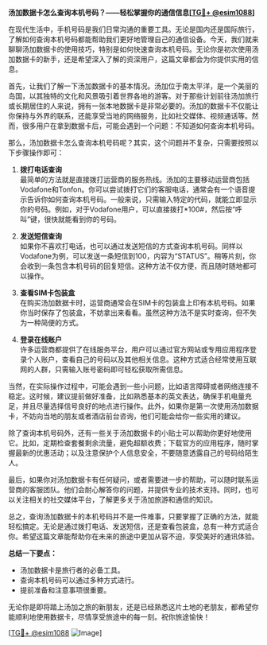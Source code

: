**汤加数据卡怎么查询本机号码？——轻松掌握你的通信信息[[TG💪+ @esim1088](https://t.me/s/esim1088)]**

在现代生活中，手机号码是我们日常沟通的重要工具。无论是国内还是国际旅行，了解如何查询本机号码都能帮助我们更好地管理自己的通信设备。今天，我们就来聊聊汤加数据卡的使用技巧，特别是如何快速查询本机号码。无论你是初次使用汤加数据卡的新手，还是希望深入了解的资深用户，这篇文章都会为你提供实用的信息。

首先，让我们了解一下汤加数据卡的基本情况。汤加位于南太平洋，是一个美丽的岛国，以其独特的文化和风景吸引着世界各地的游客。对于那些计划前往汤加旅行或长期居住的人来说，拥有一张本地数据卡是非常必要的。汤加的数据卡不仅能让你保持与外界的联系，还能享受当地的网络服务，比如社交媒体、视频通话等。然而，很多用户在拿到数据卡后，可能会遇到一个问题：不知道如何查询本机号码。

那么，汤加数据卡怎么查询本机号码呢？其实，这个问题并不复杂，只需要按照以下步骤操作即可：

1. **拨打电话查询**  
   最简单的方法就是直接拨打运营商的服务热线。汤加的主要移动运营商包括Vodafone和Tonfon。你可以尝试拨打它们的客服电话，通常会有一个语音提示告诉你如何查询本机号码。一般来说，只需输入特定的代码，就能立即显示你的号码。例如，对于Vodafone用户，可以直接拨打*100#，然后按“呼叫”键，很快就能看到你的号码。

2. **发送短信查询**  
   如果你不喜欢打电话，也可以通过发送短信的方式查询本机号码。同样以Vodafone为例，可以发送一条短信到100，内容为“STATUS”。稍等片刻，你会收到一条包含本机号码的回复短信。这种方法不仅方便，而且随时随地都可以操作。

3. **查看SIM卡包装盒**  
   在购买汤加数据卡时，运营商通常会在SIM卡的包装盒上印有本机号码。如果你当时保存了包装盒，不妨拿出来看看。虽然这种方法不是实时查询，但不失为一种简便的方式。

4. **登录在线账户**  
   许多运营商都提供了在线服务平台，用户可以通过官方网站或专用应用程序登录个人账户，查看自己的号码以及其他相关信息。这种方式适合经常使用互联网的人群，只需输入账号密码即可轻松获取所需信息。

当然，在实际操作过程中，可能会遇到一些小问题，比如语言障碍或者网络连接不稳定。这时候，建议提前做好准备，比如熟悉基本的英文表达，确保手机电量充足，并且尽量选择信号良好的地点进行操作。此外，如果你是第一次使用汤加数据卡，不妨向当地的朋友或者酒店前台咨询，他们可能会给你一些实用的建议。

除了查询本机号码外，还有一些关于汤加数据卡的小贴士可以帮助你更好地使用它。比如，定期检查套餐剩余流量，避免超额收费；下载官方的应用程序，随时掌握最新的优惠活动；以及注意保护个人信息安全，不要随意透露自己的号码给陌生人。

最后，如果你对汤加数据卡有任何疑问，或者需要进一步的帮助，可以随时联系运营商的客服团队。他们会耐心解答你的问题，并提供专业的技术支持。同时，也可以关注相关的社交媒体平台，了解更多关于汤加旅游和通信的知识。

总之，查询汤加数据卡的本机号码并不是一件难事，只要掌握了正确的方法，就能轻松搞定。无论是通过拨打电话、发送短信，还是查看包装盒，总有一种方式适合你。希望这篇文章能帮助你在未来的旅途中更加从容不迫，享受美好的通讯体验。

**总结一下要点：**  
- 汤加数据卡是旅行者的必备工具。  
- 查询本机号码可以通过多种方式进行。  
- 提前准备和注意事项很重要。  

无论你是即将踏上汤加之旅的新朋友，还是已经熟悉这片土地的老朋友，都希望你能顺利地使用数据卡，尽情享受旅途中的每一刻。祝你旅途愉快！  

[[TG💪+ @esim1088](https://t.me/s/esim1088) ![Image](https://i.postimg.cc/4NQfJmqS/Snipaste-2025-05-13-00-14-12.png)]
